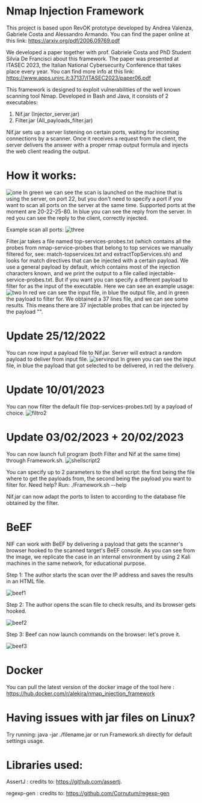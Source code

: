 # Nmap Injection Framework
This project is based upon RevOK prototype developed by Andrea Valenza, Gabriele Costa and Alessandro Armando. You can find the paper online at this link: https://arxiv.org/pdf/2006.09769.pdf

We developed a paper together with prof. Gabriele Costa and PhD Student Silvia De Francisci about this framework. The paper was presented at ITASEC 2023, the Italian National Cybersecurity Conference that takes place every year.
You can find more info at this link: https://www.apps.unirc.it:37137/ITASEC2023/paper06.pdf

This framework is designed to exploit vulnerabilities of the well known scanning tool Nmap.
Developed in Bash and Java, it consists of 2 executables:
1. Nif.jar (Injector_server.jar)
2. Filter.jar (All_payloads_filter.jar)

Nif.jar sets up a server listening on certain ports, waiting for incoming connections by a scanner.
Once it receives a request from the client, the server delivers the answer with a proper nmap output formula and injects the web client reading the output.

# How it works:
![one](https://user-images.githubusercontent.com/89973113/208695942-f899937f-13a0-4695-87f6-5fad4b411e25.png)
In green we can see the scan is launched on the machine that is using the server, on port 22, but you don't need to specify a port 
if you want to scan all ports on the server at the same time. 
Supported ports at the moment are 20-22-25-80.
In blue you can see the reply from the server.
In red you can see the reply to the client, correctly injected.

Example scan all ports:
![three](https://user-images.githubusercontent.com/89973113/208711680-3f6bad71-f797-4352-912e-727196377a97.png)

Filter.jar takes a file named top-services-probes.txt (which contains all the probes from nmap-service-probes that belong to top services we manually filtered for, see: match-topservices.txt and extractTopServices.sh) and looks for match directives that can be injected with a certain payload. 
We use a general payload by default, which contains most of the injection characters known, and we print the output to a file called injectable-service-probes.txt. 
But if you want you can specify a different payload to filter for as the input of the executable.
Here we can see an example usage: 
![two](https://user-images.githubusercontent.com/89973113/208699089-ebb2e6c7-7661-41af-b4c3-919e434188e2.png)
In red we can see the input file, in blue the output file, and in green the payload to filter for.
We obtained a 37 lines file, and we can see some results. This means there are 37 injectable probes that can be injected by the payload "<script>alert(1)</script>".

# Update 25/12/2022

You can now input a payload file to Nif.jar. Server will extract a random payload to deliver from input file.
![servinput](https://user-images.githubusercontent.com/89973113/212331965-290f684c-fa8d-41b8-81c1-b267af5f5a8f.png)
In green you can see the input file, in blue the payload that got selected to be delivered, in red the delivery.

# Update 10/01/2023

You can now filter the default file (top-services-probes.txt) by a payload of choice.
![filtro2](https://user-images.githubusercontent.com/89973113/225991196-5a390267-a7a8-4862-82b7-42c687d81626.png)

# Update 03/02/2023 + 20/02/2023

You can now launch full program (both Filter and Nif at the same time) through Framework.sh.
![shellscript2](https://user-images.githubusercontent.com/89973113/225991324-bad50d57-2176-4671-930a-b98ab4c4feb4.png)

You can specify up to 2 parameters to the shell script: the first being the file where to get the payloads from, the second being the payload you want to filter for.
Need help? Run: ./Framework.sh --help

Nif.jar can now adapt the ports to listen to according to the database file obtained by the filter. 

# BeEF

NIF can work with BeEF by delivering a payload that gets the scanner's browser hooked to the scanned target's BeEF console. As you can see from the image, we replicate the case in an internal environment by using 2 Kali machines in the same network, for educational purpose.

Step 1: The author starts the scan over the IP address and saves the results in an HTML file.

![beef1](https://user-images.githubusercontent.com/89973113/215110126-183451d5-3877-4540-83bc-9b9ece576b5e.png)

Step 2: The author opens the scan file to check results, and its browser gets hooked.

![beef2](https://user-images.githubusercontent.com/89973113/215110165-bba9b7b4-452d-45b9-8535-d18914d50100.png)

Step 3: Beef can now launch commands on the browser: let's prove it.

![beef3](https://user-images.githubusercontent.com/89973113/215110192-9c417778-73c0-4b46-9779-3b16f02ddbfa.png)

# Docker

You can pull the latest version of the docker image of the tool here : https://hub.docker.com/r/alekira/nmap_injection_framework

# Having issues with jar files on Linux? 

Try running: java -jar ./filename.jar or run Framework.sh directly for default settings usage.

# Libraries used: 

AssertJ : credits to: https://github.com/assertj.

regexp-gen : credits to: https://github.com/Cornutum/regexp-gen
